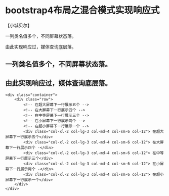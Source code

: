 # bootstrap4布局之混合模式实现响应式
【小城贝尔】

一列类名值多个，不同屏幕状态落。

由此实现响应过，媒体查询底层落。

## 一列类名值多个，不同屏幕状态落。
## 由此实现响应过，媒体查询底层落。

    <div class="container">
        <div class="row">
            <!-- 在超大屏幕下一行展示五个 -->
            <!-- 在大屏幕下一行展示四个 -->
            <!-- 在中等屏幕下一行展示三个 -->
            <!-- 在小屏幕下一行展示两个 -->
            <!-- 在超小屏幕下一行展示一个 -->
            <div class="col-xl-2 col-lg-3 col-md-4 col-sm-6 col-12"> 在超大屏幕下一行展示五个</div>
            <div class="col-xl-2 col-lg-3 col-md-4 col-sm-6 col-12"> 在大屏幕下一行展示四个 -</div>
            <div class="col-xl-2 col-lg-3 col-md-4 col-sm-6 col-12"> 在中等屏幕下一行展示三个</div>
            <div class="col-xl-2 col-lg-3 col-md-4 col-sm-6 col-12"> 在小屏幕下一行展示两个 -</div>
            <div class="col-xl-2 col-lg-3 col-md-4 col-sm-6 col-12"> 在超小屏幕下一行展示一个</div>
        </div>
    </div>